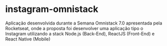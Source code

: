 # instagram-omnistack
Aplicação desenvolvida durante a Semana Omnistack 7.0 apresentada pela Rocketseat, onde a proposta foi desenvolver uma aplicação tipo o Instagram utilizando a stack Node.js (Back-End), ReactJS (Front-End) e React Native (Mobile)
